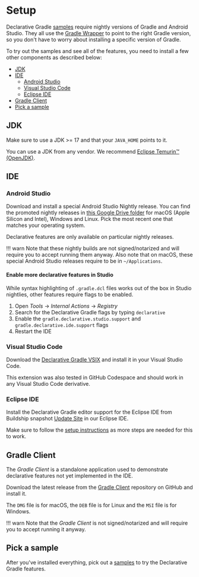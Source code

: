 <!-- omit in toc -->
# Setup

Declarative Gradle [samples](./samples.md) require nightly versions of Gradle and Android Studio.
They all use the [Gradle Wrapper](https://docs.gradle.org/current/userguide/gradle_wrapper.html) to point to the right Gradle version, so you don't have to worry about installing a specific version of Gradle.

To try out the samples and see all of the features, you need to install a few other components as described below:

- [JDK](#jdk)
- [IDE](#ide)
  - [Android Studio](#android-studio)
  - [Visual Studio Code](#visual-studio-code)
  - [Eclipse IDE](#eclipse-ide)
- [Gradle Client](#gradle-client)
- [Pick a sample](#pick-a-sample)

## JDK

Make sure to use a JDK >= 17 and that your `JAVA_HOME` points to it.

You can use a JDK from any vendor.
We recommend [Eclipse Temurin™ (OpenJDK)](https://adoptium.net/temurin/releases/).

## IDE

### Android Studio

Download and install a special Android Studio Nightly release.
You can find the promoted nightly releases in [this Google Drive folder](https://drive.google.com/drive/folders/19C5EMRgENKU_tOAwOVLcIGZ6Bbm63Q7V) for macOS (Apple Silicon and Intel), Windows and Linux.
Pick the most recent one that matches your operating system.

Declarative features are only available on particular nightly releases.

!!! warn
    Note that these nightly builds are not signed/notarized and will require you to accept running them anyway.
    Also note that on macOS, these special Android Studio releases require to be in `~/Applications`.

<!-- omit in toc -->
#### Enable more declarative features in Studio

While syntax highlighting of `.gradle.dcl` files works out of the box in Studio nightlies, other features require flags to be enabled.

1. Open _Tools_ -> _Internal Actions_ -> _Registry_
1. Search for the Declarative Gradle flags by typing `declarative`
2. Enable the `gradle.declarative.studio.support` and `gradle.declarative.ide.support` flags
3. Restart the IDE

### Visual Studio Code

Download the [Declarative Gradle VSIX](https://gradle.github.io/declarative-vscode-extension/) and install it in your Visual Studio Code.

This extension was also tested in GitHub Codespace and should work in any Visual Studio Code derivative.

### Eclipse IDE

Install the Declarative Gradle editor support for the Eclipse IDE from Buildship snapshot [Update Site](https://github.com/eclipse/buildship/blob/master/docs/user/DeclarativeGradle.md) in our Eclipse IDE.

Make sure to follow the [setup instructions](https://github.com/eclipse/buildship/blob/master/docs/user/DeclarativeGradle.md#setup) as more steps are needed for this to work.

## Gradle Client

The _Gradle Client_ is a standalone application used to demonstrate declarative features not yet implemented in the IDE.

Download the latest release from the [Gradle Client](https://github.com/gradle/gradle-client/releases/latest) repository on GitHub and install it.

The `DMG` file is for macOS, the `DEB` file is for Linux and the `MSI` file is for Windows.

!!! warn
    Note that the _Gradle Client_ is not signed/notarized and will require you to accept running it anyway.

## Pick a sample

After you've installed everything, pick out a [samples](./samples.md) to try the Declarative Gradle features.
